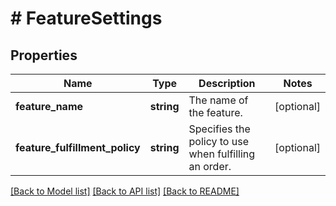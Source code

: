 # # FeatureSettings

## Properties

Name | Type | Description | Notes
------------ | ------------- | ------------- | -------------
**feature_name** | **string** | The name of the feature. | [optional]
**feature_fulfillment_policy** | **string** | Specifies the policy to use when fulfilling an order. | [optional]

[[Back to Model list]](../../README.md#models) [[Back to API list]](../../README.md#endpoints) [[Back to README]](../../README.md)
